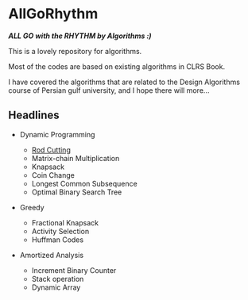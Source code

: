 # AllGoRhythm
***ALL GO with the RHYTHM by Algorithms :)***

This is a lovely repository for algorithms.

Most of the codes are based on existing algorithms in CLRS Book.

I have covered the algorithms that are related to the Design Algorithms course of Persian gulf university, and I hope there will more...

## Headlines

- Dynamic Programming
  - [Rod Cutting](src/dynamicProgarmming/rodcut)
  - Matrix-chain Multiplication
  - Knapsack
  - Coin Change
  - Longest Common Subsequence
  - Optimal Binary Search Tree


- Greedy
  - Fractional Knapsack
  - Activity Selection
  - Huffman Codes
  

- Amortized Analysis 
  - Increment Binary Counter
  - Stack operation
  - Dynamic Array